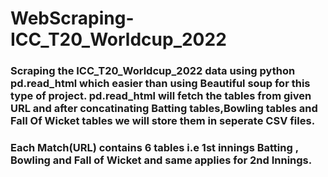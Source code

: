 # WebScraping-ICC_T20_Worldcup_2022
### Scraping the ICC_T20_Worldcup_2022 data using python pd.read_html which easier than using Beautiful soup for this type of project.  pd.read_html will fetch the tables from given URL and after concatinating Batting tables,Bowling tables and Fall Of Wicket tables we will store them in seperate CSV files.

### Each Match(URL) contains 6 tables i.e 1st innings Batting , Bowling and Fall of Wicket and same applies for 2nd Innings.

